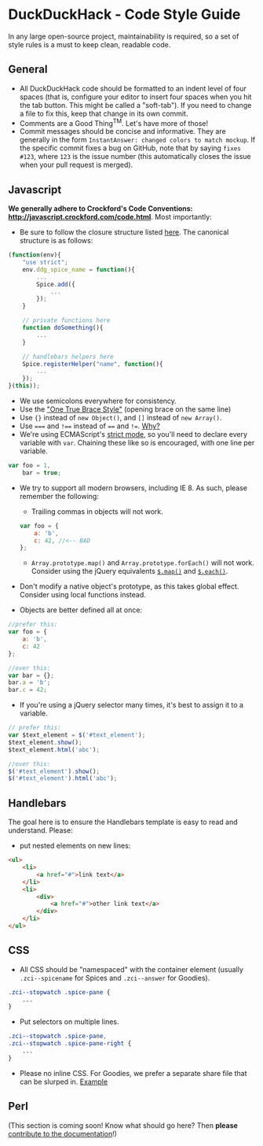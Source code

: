 # DuckDuckHack - Code Style Guide

In any large open-source project, maintainability is required, so a set of style rules is a must to keep clean, readable code.

## General

+ All DuckDuckHack code should be formatted to an indent level of four spaces (that is, configure your editor to insert four spaces when you hit the tab button. This might be called a "soft-tab"). If you need to change a file to fix this, keep that change in its own commit.
+ Comments are a Good Thing<sup>TM</sup>. Let's have more of those!
+ Commit messages should be concise and informative. They are generally in the form `InstantAnswer: changed colors to match mockup`. If the specific commit fixes a bug on GitHub, note that by saying `fixes #123`, where `123` is the issue number (this automatically closes the issue when your pull request is merged). 

## Javascript
**We generally adhere to Crockford's Code Conventions: http://javascript.crockford.com/code.html**. Most importantly:

+ Be sure to follow the closure structure listed [here](https://github.com/duckduckgo/duckduckgo-documentation/blob/master/duckduckhack/spice/spice_basic_tutorial.md#npm-spice---frontend-javascript). The canonical structure is as follows: 

```javascript
(function(env){
    "use strict";
    env.ddg_spice_name = function(){
        ...
        Spice.add({
            ...
        });
    }

    // private functions here
    function doSomething(){
        ...
    }

    // handlebars helpers here
    Spice.registerHelper("name", function(){
        ...
    });
}(this));
```

+ We use semicolons everywhere for consistency.
+ Use the ["One True Brace Style"](https://en.wikipedia.org/wiki/Indent_style#Variant:_1TBS) (opening brace on the same line)
+ Use `{}` instead of `new Object()`, and `[]` instead of `new Array()`.
+ Use `===` and `!==` instead of `==` and `!=`. [Why?](http://stackoverflow.com/a/359509/1998450)
+ We're using ECMAScript's [strict mode](https://developer.mozilla.org/en-US/docs/Web/JavaScript/Reference/Functions_and_function_scope/Strict_mode?redirectlocale=en-US&redirectslug=JavaScript%2FReference%2FFunctions_and_function_scope%2FStrict_mode), so you'll need to declare every variable with `var`. Chaining these like so is encouraged, with one line per variable.

```javascript
var foo = 1,
    bar = true;
```

+ We try to support all modern browsers, including IE 8. As such, please remember the following:
    + Trailing commas in objects will not work.

    ```javascript
    var foo = {
        a: 'b',
        c: 42, //<-- BAD
    };
    ```
    
    + `Array.prototype.map()` and `Array.prototype.forEach()` will not work. Consider using the jQuery equivalents [`$.map()`](http://api.jquery.com/jQuery.map/) and [`$.each()`](http://api.jquery.com/jQuery.each/).
+ Don't modify a native object's prototype, as this takes global effect. Consider using local functions instead.
+ Objects are better defined all at once:

```javascript
//prefer this:
var foo = {
    a: 'b',
    c: 42
};

//over this:
var bar = {};
bar.a = 'b';
bar.c = 42;
```

+ If you're using a jQuery selector many times, it's best to assign it to a variable.

```javascript
// prefer this:
var $text_element = $('#text_element');
$text_element.show();
$text_element.html('abc');

//over this:
$('#text_element').show();
$('#text_element').html('abc');
```

## Handlebars

The goal here is to ensure the Handlebars template is easy to read and understand. Please:

+ put nested elements on new lines:

```html
<ul>
    <li>
        <a href="#">link text</a>
    </li>
    <li>
        <div>
            <a href="#">other link text</a>
        </div>
    </li>
</ul>
```

## CSS

+ All CSS should be "namespaced" with the container element (usually `.zci--spicename` for Spices and `.zci--answer` for Goodies).

```css
.zci--stopwatch .spice-pane {
    ...
}
```

+ Put selectors on multiple lines.

```css
.zci--stopwatch .spice-pane,
.zci--stopwatch .spice-pane-right {
    ...
}
```

+ Please no inline CSS. For Goodies, we prefer a separate share file that can be slurped in. [Example](https://github.com/duckduckgo/zeroclickinfo-goodies/blob/7a4d762f3f694ea1d9f1d93b49b4b80b32165da4/lib/DDG/Goodie/Conversions.pm#L62)

## Perl

(This section is coming soon! Know what should go here? Then **please** [contribute to the documentation](https://github.com/duckduckgo/duckduckgo-documentation/blob/master/CONTRIBUTING.md)!)